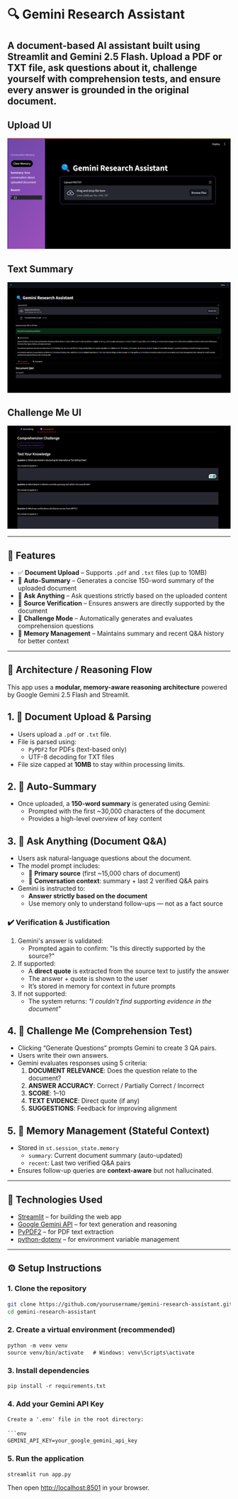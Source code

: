 # 🔍 Gemini Research Assistant

A document-based AI assistant built using Streamlit and Gemini 2.5 Flash. Upload a PDF or TXT file, ask questions about it, challenge yourself with comprehension tests, and ensure every answer is grounded in the original document.
---
## Upload UI
![Upload UI](assets/Gemini-Assistant-UI.png)

## Text Summary

![With File](assets/Gemini-Research-Assitant-UI.png)

## Challenge Me UI
![Challenge UI](assets/Challenge-Me-UI.png)

---

## 🚀 Features

- ✅ **Document Upload** – Supports `.pdf` and `.txt` files (up to 10MB)
- 📝 **Auto-Summary** – Generates a concise 150-word summary of the uploaded document
- 🔎 **Ask Anything** – Ask questions strictly based on the uploaded content
- 📌 **Source Verification** – Ensures answers are directly supported by the document
- 🧠 **Challenge Mode** – Automatically generates and evaluates comprehension questions
- 💾 **Memory Management** – Maintains summary and recent Q&A history for better context

---
## 🧠 Architecture / Reasoning Flow

This app uses a **modular, memory-aware reasoning architecture** powered by Google Gemini 2.5 Flash and Streamlit.

## 1. 📄 Document Upload & Parsing
- Users upload a `.pdf` or `.txt` file.
- File is parsed using:
  - `PyPDF2` for PDFs (text-based only)
  - UTF-8 decoding for TXT files
- File size capped at **10MB** to stay within processing limits.

## 2. 📝 Auto-Summary
- Once uploaded, a **150-word summary** is generated using Gemini:
  - Prompted with the first ~30,000 characters of the document
  - Provides a high-level overview of key content

## 3. 🔎 Ask Anything (Document Q&A)
- Users ask natural-language questions about the document.
- The model prompt includes:
  - 🧾 **Primary source** (first ~15,000 chars of document)
  - 🧠 **Conversation context**: summary + last 2 verified Q&A pairs
- Gemini is instructed to:
  - **Answer strictly based on the document**
  - Use memory only to understand follow-ups — not as a fact source

### ✔️ Verification & Justification
1. Gemini's answer is validated:
   - Prompted again to confirm: "Is this directly supported by the source?"
2. If supported:
   - A **direct quote** is extracted from the source text to justify the answer
   - The answer + quote is shown to the user
   - It’s stored in memory for context in future prompts
3. If not supported:
   - The system returns: _"I couldn't find supporting evidence in the document"_

## 4. 🧠 Challenge Me (Comprehension Test)
- Clicking “Generate Questions” prompts Gemini to create 3 QA pairs.
- Users write their own answers.
- Gemini evaluates responses using 5 criteria:
  1. **DOCUMENT RELEVANCE**: Does the question relate to the document?
  2. **ANSWER ACCURACY**: Correct / Partially Correct / Incorrect
  3. **SCORE**: 1–10
  4. **TEXT EVIDENCE**: Direct quote (if any)
  5. **SUGGESTIONS**: Feedback for improving alignment

## 5. 💾 Memory Management (Stateful Context)
- Stored in `st.session_state.memory`
  - `summary`: Current document summary (auto-updated)
  - `recent`: Last two verified Q&A pairs
- Ensures follow-up queries are **context-aware** but not hallucinated.

---

## 🧰 Technologies Used

- [Streamlit](https://streamlit.io/) – for building the web app
- [Google Gemini API](https://ai.google.dev/) – for text generation and reasoning
- [PyPDF2](https://pypi.org/project/PyPDF2/) – for PDF text extraction
- [python-dotenv](https://pypi.org/project/python-dotenv/) – for environment variable management

---

## ⚙️ Setup Instructions

### 1. **Clone the repository**

```bash
git clone https://github.com/yourusername/gemini-research-assistant.git
cd gemini-research-assistant
```

### 2. **Create a virtual environment (recommended)**
```
python -m venv venv
source venv/bin/activate   # Windows: venv\Scripts\activate
```

### 3. **Install dependencies**

```
pip install -r requirements.txt
```

### 4. **Add your Gemini API Key**
```
Create a '.env' file in the root directory:

```env
GEMINI_API_KEY=your_google_gemini_api_key
```
### 5. **Run the application**

```
streamlit run app.py
```
Then open [http://localhost:8501](http://localhost:8501) in your browser.
